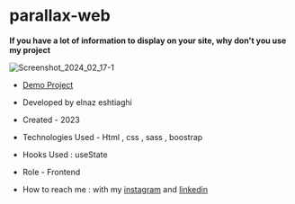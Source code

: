 # parallax-web

**If you have a lot of information to display on your site, why don't you use my project**

![Screenshot_2024_02_17-1](https://github.com/elnaz-eshtiaghi/parallax-web/assets/146030206/244d3b92-e670-4260-bdfa-4100c4a91604)

- [Demo Project]( )

- Developed by elnaz eshtiaghi

- Created - 2023

- Technologies Used - Html , css , sass , boostrap

- Hooks Used : useState 

- Role - Frontend

- How to reach me : with my [instagram](https://www.instagram.com/elnaz_eshtiaghi) and [linkedin](https://www.linkedin.com/in/elnaz-eshtiaghi-936832290/)
